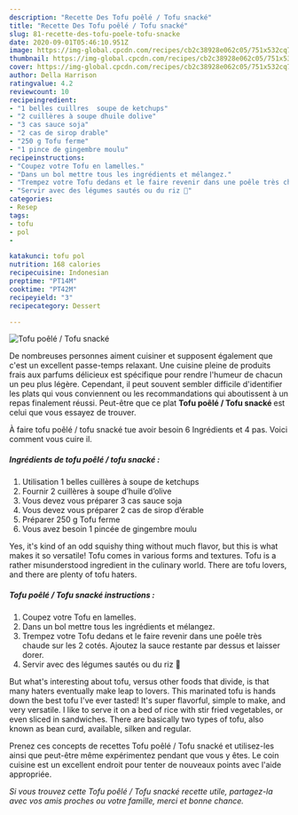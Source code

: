 ```yaml
---
description: "Recette Des Tofu poêlé / Tofu snacké"
title: "Recette Des Tofu poêlé / Tofu snacké"
slug: 81-recette-des-tofu-poele-tofu-snacke
date: 2020-09-01T05:46:10.951Z
image: https://img-global.cpcdn.com/recipes/cb2c38928e062c05/751x532cq70/tofu-poele-tofu-snacke-photo-principale-de-la-recette.jpg
thumbnail: https://img-global.cpcdn.com/recipes/cb2c38928e062c05/751x532cq70/tofu-poele-tofu-snacke-photo-principale-de-la-recette.jpg
cover: https://img-global.cpcdn.com/recipes/cb2c38928e062c05/751x532cq70/tofu-poele-tofu-snacke-photo-principale-de-la-recette.jpg
author: Della Harrison
ratingvalue: 4.2
reviewcount: 10
recipeingredient:
- "1 belles cuillres  soupe de ketchups"
- "2 cuillères à soupe dhuile dolive"
- "3 cas sauce soja"
- "2 cas de sirop drable"
- "250 g Tofu ferme"
- "1 pince de gingembre moulu"
recipeinstructions:
- "Coupez votre Tofu en lamelles."
- "Dans un bol mettre tous les ingrédients et mélangez."
- "Trempez votre Tofu dedans et le faire revenir dans une poêle très chaude sur les 2 cotés. Ajoutez la sauce restante par dessus et laisser dorer."
- "Servir avec des légumes sautés ou du riz 🍚"
categories:
- Resep
tags:
- tofu
- pol
- 

katakunci: tofu pol  
nutrition: 168 calories
recipecuisine: Indonesian
preptime: "PT14M"
cooktime: "PT42M"
recipeyield: "3"
recipecategory: Dessert

---
```



![Tofu poêlé / Tofu snacké](https://img-global.cpcdn.com/recipes/cb2c38928e062c05/751x532cq70/tofu-poele-tofu-snacke-photo-principale-de-la-recette.jpg)

De nombreuses personnes aiment cuisiner et supposent également que c'est un excellent passe-temps relaxant. Une cuisine pleine de produits frais aux parfums délicieux est spécifique pour rendre l'humeur de chacun un peu plus légère. Cependant, il peut souvent sembler difficile d'identifier les plats qui vous conviennent ou les recommandations qui aboutissent à un repas finalement réussi. Peut-être que ce plat <strong> Tofu poêlé / Tofu snacké </strong> est celui que vous essayez de trouver.

<!--inarticleads1-->

À faire tofu poêlé / tofu snacké tue avoir besoin 6 Ingrédients et 4 pas. Voici comment vous cuire il.

##### Ingrédients de tofu poêlé / tofu snacké :

1. Utilisation 1 belles cuillères à soupe de ketchups
1. Fournir 2 cuillères à soupe d’huile d’olive
1. Vous devez vous préparer 3 cas sauce soja
1. Vous devez vous préparer 2 cas de sirop d’érable
1. Préparer 250 g Tofu ferme
1. Vous avez besoin 1 pincée de gingembre moulu


Yes, it&#39;s kind of an odd squishy thing without much flavor, but this is what makes it so versatile! Tofu comes in various forms and textures. Tofu is a rather misunderstood ingredient in the culinary world. There are tofu lovers, and there are plenty of tofu haters. 

<!--inarticleads2-->

##### Tofu poêlé / Tofu snacké instructions :

1. Coupez votre Tofu en lamelles.
1. Dans un bol mettre tous les ingrédients et mélangez.
1. Trempez votre Tofu dedans et le faire revenir dans une poêle très chaude sur les 2 cotés. Ajoutez la sauce restante par dessus et laisser dorer.
1. Servir avec des légumes sautés ou du riz 🍚


But what&#39;s interesting about tofu, versus other foods that divide, is that many haters eventually make leap to lovers. This marinated tofu is hands down the best tofu I&#39;ve ever tasted! It&#39;s super flavorful, simple to make, and very versatile. I like to serve it on a bed of rice with stir fried vegetables, or even sliced in sandwiches. There are basically two types of tofu, also known as bean curd, available, silken and regular. 

<!--inarticleads1-->

<p>
Prenez ces concepts de recettes Tofu poêlé / Tofu snacké et utilisez-les ainsi que peut-être même expérimentez pendant que vous y êtes. Le coin cuisine est un excellent endroit pour tenter de nouveaux points avec l'aide appropriée.
</p>

<p>
<i>Si vous trouvez cette Tofu poêlé / Tofu snacké recette utile, partagez-la avec vos amis proches ou votre famille, merci et bonne chance.</i>
</p>
